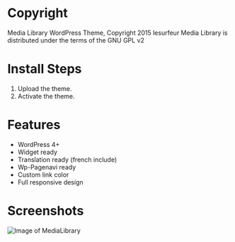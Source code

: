 # Copyright

Media Library WordPress Theme, Copyright 2015 lesurfeur
Media Library is distributed under the terms of the GNU GPL v2


# Install Steps

1. Upload the theme.
2. Activate the theme.


# Features

- WordPress 4+
- Widget ready
- Translation ready (french include)
- Wp-Pagenavi ready
- Custom link color
- Full responsive design


# Screenshots

![Image of MediaLibrary](https://cloud.githubusercontent.com/assets/5854465/8507367/53009852-2240-11e5-81d1-cd577ee5bb10.jpg)

